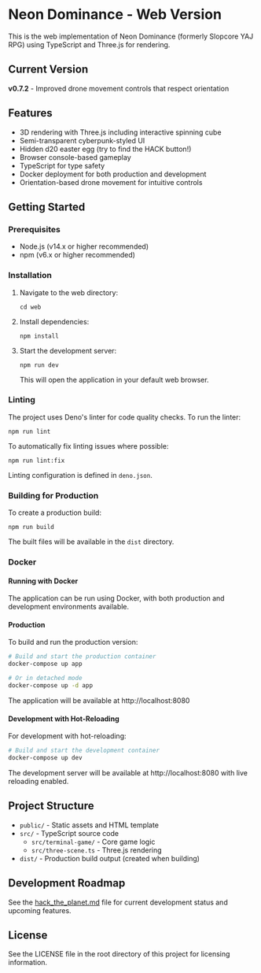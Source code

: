 # Neon Dominance - Web Version

This is the web implementation of Neon Dominance (formerly Slopcore YAJ RPG) using TypeScript and Three.js for rendering.

## Current Version
**v0.7.2** - Improved drone movement controls that respect orientation

## Features

- 3D rendering with Three.js including interactive spinning cube
- Semi-transparent cyberpunk-styled UI
- Hidden d20 easter egg (try to find the HACK button!)
- Browser console-based gameplay
- TypeScript for type safety
- Docker deployment for both production and development
- Orientation-based drone movement for intuitive controls

## Getting Started

### Prerequisites

- Node.js (v14.x or higher recommended)
- npm (v6.x or higher recommended)

### Installation

1. Navigate to the web directory:
   ```
   cd web
   ```

2. Install dependencies:
   ```
   npm install
   ```

3. Start the development server:
   ```
   npm run dev
   ```

   This will open the application in your default web browser.

### Linting

The project uses Deno's linter for code quality checks. To run the linter:

```
npm run lint
```

To automatically fix linting issues where possible:

```
npm run lint:fix
```

Linting configuration is defined in `deno.json`.

### Building for Production

To create a production build:

```
npm run build
```

The built files will be available in the `dist` directory.

### Docker

#### Running with Docker

The application can be run using Docker, with both production and development environments available.

#### Production

To build and run the production version:

```bash
# Build and start the production container
docker-compose up app

# Or in detached mode
docker-compose up -d app
```

The application will be available at http://localhost:8080

#### Development with Hot-Reloading

For development with hot-reloading:

```bash
# Build and start the development container
docker-compose up dev
```

The development server will be available at http://localhost:8080 with live reloading enabled.

## Project Structure

- `public/` - Static assets and HTML template
- `src/` - TypeScript source code
  - `src/terminal-game/` - Core game logic
  - `src/three-scene.ts` - Three.js rendering
- `dist/` - Production build output (created when building)

## Development Roadmap

See the [hack_the_planet.md](hack_the_planet.md) file for current development status and upcoming features.

## License

See the LICENSE file in the root directory of this project for licensing information. 